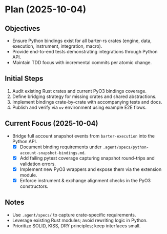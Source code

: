 # Plan (2025-10-04)

## Objectives
- Ensure Python bindings exist for all barter-rs crates (engine, data, execution, instrument, integration, macro).
- Provide end-to-end tests demonstrating integrations through Python API.
- Maintain TDD focus with incremental commits per atomic change.

## Initial Steps
1. Audit existing Rust crates and current PyO3 bindings coverage.
2. Define bridging strategy for missing crates and shared abstractions.
3. Implement bindings crate-by-crate with accompanying tests and docs.
4. Publish and verify via `uv` environment using example E2E flows.

## Current Focus (2025-10-04)
- Bridge full account snapshot events from `barter-execution` into the Python API.
  - [x] Document binding requirements under `.agent/specs/python-account-snapshot-bindings.md`.
  - [x] Add failing pytest coverage capturing snapshot round-trips and validation errors.
  - [x] Implement new PyO3 wrappers and expose them via the extension module.
  - [x] Enforce instrument & exchange alignment checks in the PyO3 constructors.

## Notes
- Use `.agent/specs/` to capture crate-specific requirements.
- Leverage existing Rust modules; avoid rewriting logic in Python.
- Prioritize SOLID, KISS, DRY principles; keep interfaces small.

